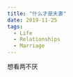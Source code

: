 ```yaml
---
title: "什么才是夫妻"
date: 2019-11-25
tags:
  - Life
  - Relationships
  - Marriage
---
```


想看两不厌

